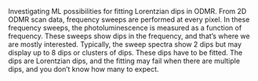 Investigating ML possibilities for fitting Lorentzian dips in ODMR. From 2D ODMR scan data, frequency sweeps are performed at every pixel. In these frequency sweeps, the photoluminescence is measured as a function of frequency. These sweeps show dips in the frequency, and that’s where we are mostly interested. Typically, the sweep spectra show 2 dips but may display up to 8 dips or clusters of dips. These dips have to be fitted. The dips are Lorentzian dips, and the fitting may fail when there are multiple dips, and you don’t know how many to expect.

